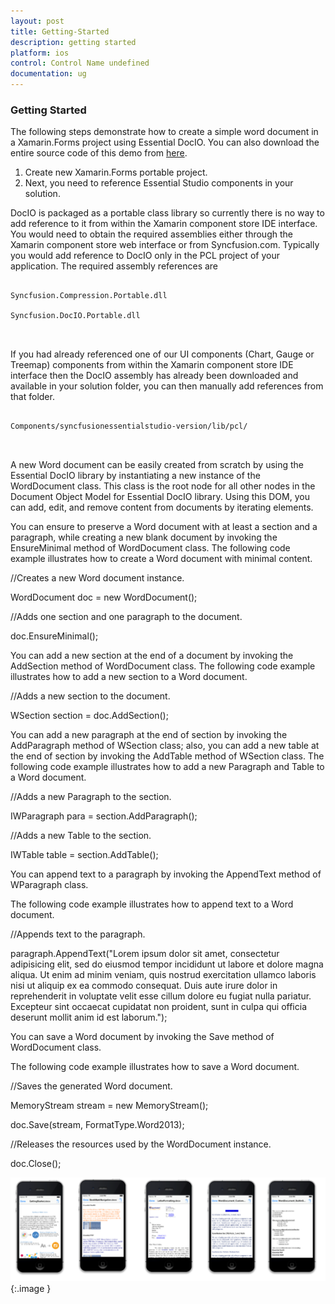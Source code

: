 ```yaml
---
layout: post
title: Getting-Started
description: getting started
platform: ios
control: Control Name undefined
documentation: ug
---
```


### Getting Started

The following steps demonstrate how to create a simple word document in a Xamarin.Forms project using Essential DocIO. You can also download the entire source code of this demo from [here](http://files2.syncfusion.com/Installs/v12.2.0.40/Samples/Xamarin/DocIO_GettingStarted.zip).

1. Create new Xamarin.Forms portable project.
2. Next, you need to reference Essential Studio components in your solution. 

DocIO is packaged as a portable class library so currently there is no way to add reference to it from within the Xamarin component store IDE interface. You would need to obtain the required assemblies either through the Xamarin component store web interface or from Syncfusion.com. Typically you would add reference to DocIO only in the PCL project of your application. The required assembly references are

```

Syncfusion.Compression.Portable.dll

Syncfusion.DocIO.Portable.dll



```

If you had already referenced one of our UI components (Chart, Gauge or Treemap) components from within the Xamarin component store IDE interface then the DocIO assembly has already been downloaded and available in your solution folder, you can then manually add references from that folder.



```

Components/syncfusionessentialstudio-version/lib/pcl/



```



A new Word document can be easily created from scratch by using the Essential DocIO library by instantiating a new instance of the WordDocument class. This class is the root node for all other nodes in the Document Object Model for Essential DocIO library. Using this DOM, you can add, edit, and remove content from documents by iterating elements.

You can ensure to preserve a Word document with at least a section and a paragraph, while creating a new blank document by invoking the EnsureMinimal method of WordDocument class. The following code example illustrates how to create a Word document with minimal content.

//Creates a new Word document instance.

WordDocument doc = new WordDocument();

//Adds one section and one paragraph to the document.

doc.EnsureMinimal();



You can add a new section at the end of a document by invoking the AddSection method of WordDocument class. The following code example illustrates how to add a new section to a Word document.

//Adds a new section to the document.

WSection section = doc.AddSection();



You can add a new paragraph at the end of section by invoking the AddParagraph method of WSection class; also, you can add a new table at the end of section by invoking the AddTable method of WSection class. The following code example illustrates how to add a new Paragraph and Table to a Word document.

//Adds a new Paragraph to the section.

IWParagraph para = section.AddParagraph();

//Adds a new Table to the section.

IWTable table = section.AddTable();



You can append text to a paragraph by invoking the AppendText method of WParagraph class.

The following code example illustrates how to append text to a Word document.

//Appends text to the paragraph.

paragraph.AppendText("Lorem ipsum dolor sit amet, consectetur adipisicing elit, sed do eiusmod tempor incididunt ut labore et dolore magna aliqua. Ut enim ad minim veniam, quis nostrud exercitation ullamco laboris nisi ut aliquip ex ea commodo consequat. Duis aute irure dolor in reprehenderit in voluptate velit esse cillum dolore eu fugiat nulla pariatur. Excepteur sint occaecat cupidatat non proident, sunt in culpa qui officia deserunt mollit anim id est laborum.");



You can save a Word document by invoking the Save method of WordDocument class.

The following code example illustrates how to save a Word document.

//Saves the generated Word document.

MemoryStream stream = new MemoryStream();

doc.Save(stream, FormatType.Word2013);

//Releases the resources used by the WordDocument instance.

doc.Close();





![](Getting-Started_images/Getting-Started_img1.png)
{:.image }











